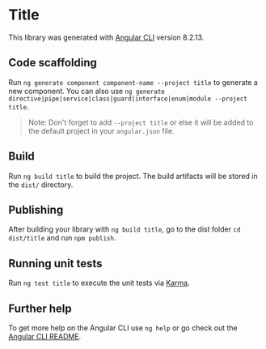 # Title

This library was generated with [Angular CLI](https://github.com/angular/angular-cli) version 8.2.13.

## Code scaffolding

Run `ng generate component component-name --project title` to generate a new component. You can also use `ng generate directive|pipe|service|class|guard|interface|enum|module --project title`.
> Note: Don't forget to add `--project title` or else it will be added to the default project in your `angular.json` file. 

## Build

Run `ng build title` to build the project. The build artifacts will be stored in the `dist/` directory.

## Publishing

After building your library with `ng build title`, go to the dist folder `cd dist/title` and run `npm publish`.

## Running unit tests

Run `ng test title` to execute the unit tests via [Karma](https://karma-runner.github.io).

## Further help

To get more help on the Angular CLI use `ng help` or go check out the [Angular CLI README](https://github.com/angular/angular-cli/blob/master/README.md).
